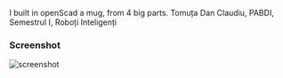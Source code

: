 I built in openScad a mug, from 4 big parts.
Tomuța Dan Claudiu, PABDI, Semestrul I, Roboți Inteligenți

### Screenshot
![screenshot](cana.png?raw=true "screenshot la aplicatie")